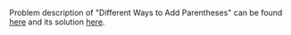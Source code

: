 Problem description of "Different Ways to Add Parentheses" can be found [here](https://leetcode.com/problems/different-ways-to-add-parentheses/description/) and its solution [here](https://leetcode.com/problems/different-ways-to-add-parentheses/solutions/3173112/python-solution-beats-98/).